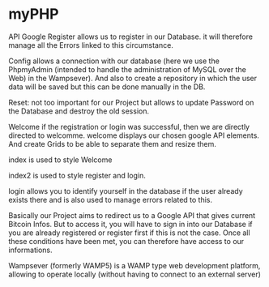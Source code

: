 # myPHP
API Google
Register allows us to register in our Database. it will therefore manage all the Errors linked to this circumstance.

Config allows a connection with our database (here we use the PhpmyAdmin (intended to handle the administration of MySQL over the Web) in the Wampsever). And also to create a repository in which the user data will be saved but this can be done manually in the DB.

Reset: not too important for our Project but allows to update Password on the Database and destroy the old session.

Welcome if the registration or login was successful, then we are directly directed to welcomme. welcome displays our chosen google API elements. And create Grids to be able to separate them and resize them.

index is used to style Welcome

index2 is used to style register and login.

login allows you to identify yourself in the database if the user already exists there and is also used to manage errors related to this.

Basically our Project aims to redirect us to a Google API that gives current Bitcoin Infos. But to access it, you will have to sign in into our Database if you are already registered or register first if this is not the case. Once all these conditions have been met, you can therefore have access to our informations.
  
  Wampsever (formerly WAMP5) is a WAMP type web development platform, allowing to operate locally (without having to connect to an external server)

